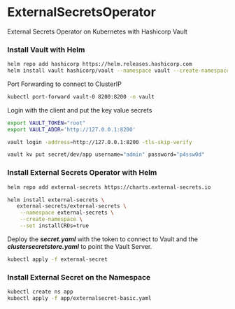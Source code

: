 # ExternalSecretsOperator

External Secrets Operator on Kubernetes with Hashicorp Vault

### Install Vault with Helm

``` bash
helm repo add hashicorp https://helm.releases.hashicorp.com
helm install vault hashicorp/vault --namespace vault --create-namespace -f hashicorp-vault/values.yaml
```

Port Forwarding to connect to ClusterIP

``` bash
kubectl port-forward vault-0 8200:8200 -n vault
```

Login with the client and put the key value secrets

``` bash
export VAULT_TOKEN="root"
export VAULT_ADDR='http://127.0.0.1:8200'

vault login -address=http://127.0.0.1:8200 -tls-skip-verify

vault kv put secret/dev/app username="admin" password="p4ssw0d"
```

### Install External Secrets Operator with Helm

``` bash
helm repo add external-secrets https://charts.external-secrets.io

helm install external-secrets \
   external-secrets/external-secrets \
    --namespace external-secrets \
    --create-namespace \
    --set installCRDs=true
```

Deploy the ***secret.yaml*** with the token to connect to Vault and the ***clustersecretstore.yaml*** to point the Vault Server.

``` bash
kubectl apply -f external-secret
```

### Install External Secret on the Namespace

``` bash
kubectl create ns app
kubectl apply -f app/externalsecret-basic.yaml
```